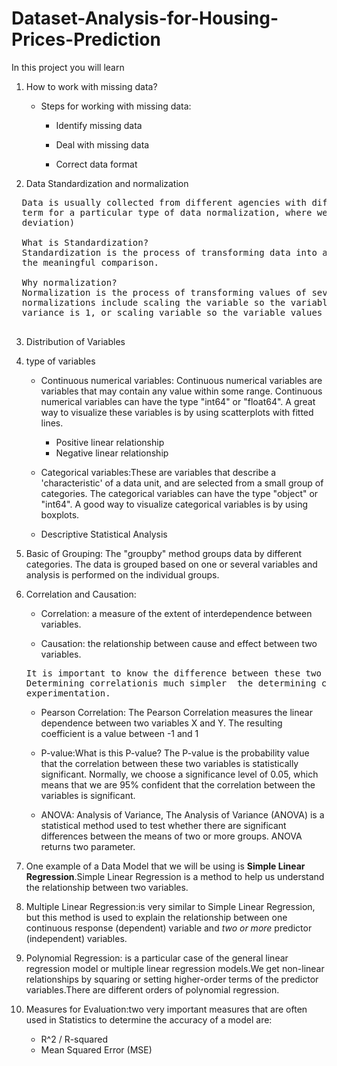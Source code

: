 # Dataset-Analysis-for-Housing-Prices-Prediction

In this project you will learn
  
1.  How to work with missing data?

      *   Steps for working with missing data:

             * Identify missing data

             * Deal with missing data

             * Correct data format

2.  Data Standardization and normalization

  <pre>
  Data is usually collected from different agencies with different formats.(Data Standardization is also a 
  term for a particular type of data normalization, where we subtract the mean and divide by the standard 
  deviation)

  What is Standardization?
  Standardization is the process of transforming data into a common format which allows the researcher to make
  the meaningful comparison. 

  Why normalization?
  Normalization is the process of transforming values of several variables into a similar range.Typical 
  normalizations include scaling the variable so the variable average is 0, scaling the variable so the variable 
  variance is 1, or scaling variable so the variable values range from 0 to 1.
  </pre>

3.  Distribution of Variables

4.  type of variables
    *  Continuous numerical variables: Continuous numerical variables are variables that may contain any value 
        within some range. Continuous numerical variables can have the type "int64" or "float64". A great way to 
        visualize these variables is by using scatterplots with fitted lines. 

        * Positive linear relationship
        * Negative linear relationship
    * Categorical variables:These are variables that describe a 'characteristic' of a data unit, and are selected from
      a small group of categories. The categorical variables can have the type "object" or "int64". A good way to visualize
      categorical variables is by using boxplots.
      
    * Descriptive Statistical Analysis
    
5.  Basic of Grouping: The "groupby" method groups data by different categories. The data is grouped based on one or several
     variables and analysis is performed on the individual groups.

6.  Correlation and Causation:

    * Correlation: a measure of the extent of interdependence between variables.

    * Causation: the relationship between cause and effect between two variables.
    <pre>
    It is important to know the difference between these two and that correlation does not imply causation.
    Determining correlationis much simpler  the determining causation as causation may require independent 
    experimentation.
    </pre>
    * Pearson Correlation: The Pearson Correlation measures the linear dependence between two variables X and Y. The resulting                                    coefficient is a value between -1 and 1
    * P-value:What is this P-value? The P-value is the probability value that the correlation between these two variables is statistically significant. Normally, we choose a significance level of 0.05, which means that we are 95% confident that the correlation between the variables is significant.
    
    * ANOVA: Analysis of Variance, The Analysis of Variance (ANOVA) is a statistical method used to test whether there are significant differences between the means of two or more groups. ANOVA returns two parameter.
    
7.  One example of a Data  Model that we will be using is **Simple Linear Regression**.Simple Linear Regression is a method to help us understand the relationship between two variables.

8.  Multiple Linear Regression:is very similar to Simple Linear Regression, but this method is used to explain the relationship between one continuous response (dependent) variable and *two or more* predictor (independent) variables.

9.  Polynomial Regression: is a particular case of the general linear regression model or multiple linear regression models.We get non-linear relationships by squaring or setting higher-order terms of the predictor variables.There are different orders of polynomial regression.

10. Measures for Evaluation:two very important measures that are often used in Statistics to determine the accuracy of a model are:

    * R^2 / R-squared
    * Mean Squared Error (MSE)



